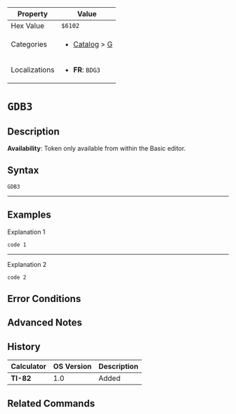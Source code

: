 | Property      | Value |
|---------------|-------|
| Hex Value     | `$6102`|
| Categories    | <ul><li>[Catalog](<../categories/Catalog.md>) > [G](<../categories/Catalog.md#G>)</li></ul> |
| Localizations | <ul><li><b>FR</b>: `BDG3`</li></ul> |

# `GDB3`

## Description



<b>Availability</b>: Token only available from within the Basic editor.

## Syntax
`GDB3`

<hr>

## Examples

Explanation 1
```ti-basic
code 1
```
---
Explanation 2
```ti-basic
code 2
```

## Error Conditions


## Advanced Notes


## History
| Calculator | OS Version | Description |
|------------|------------|-------------|
| <b>TI-82</b> | 1.0 | Added

## Related Commands

    